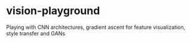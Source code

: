 # vision-playground
Playing with CNN architectures, gradient ascent for feature visualization, style transfer and GANs
